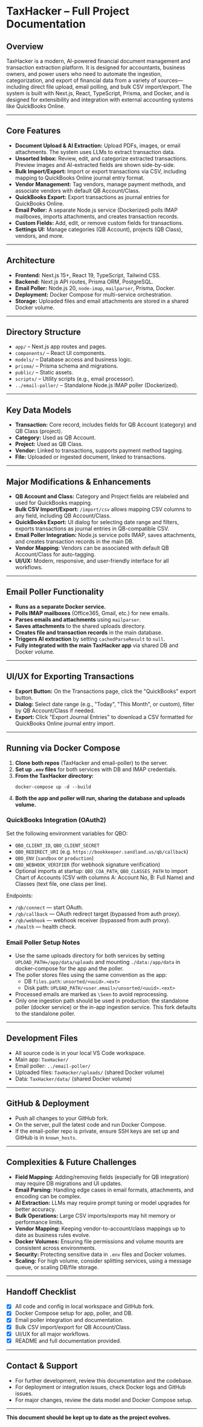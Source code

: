 # TaxHacker – Full Project Documentation

## Overview

TaxHacker is a modern, AI-powered financial document management and transaction extraction platform. It is designed for accountants, business owners, and power users who need to automate the ingestion, categorization, and export of financial data from a variety of sources—including direct file upload, email polling, and bulk CSV import/export. The system is built with Next.js, React, TypeScript, Prisma, and Docker, and is designed for extensibility and integration with external accounting systems like QuickBooks Online.

---

## Core Features

- **Document Upload & AI Extraction:** Upload PDFs, images, or email attachments. The system uses LLMs to extract transaction data.
- **Unsorted Inbox:** Review, edit, and categorize extracted transactions. Preview images and AI-extracted fields are shown side-by-side.
- **Bulk Import/Export:** Import or export transactions via CSV, including mapping to QuickBooks Online journal entry format.
- **Vendor Management:** Tag vendors, manage payment methods, and associate vendors with default QB Account/Class.
- **QuickBooks Export:** Export transactions as journal entries for QuickBooks Online.
- **Email Poller:** A separate Node.js service (Dockerized) polls IMAP mailboxes, imports attachments, and creates transaction records.
- **Custom Fields:** Add, edit, or remove custom fields for transactions.
- **Settings UI:** Manage categories (QB Account), projects (QB Class), vendors, and more.

---

## Architecture

- **Frontend:** Next.js 15+, React 19, TypeScript, Tailwind CSS.
- **Backend:** Next.js API routes, Prisma ORM, PostgreSQL.
- **Email Poller:** Node.js 20, `node-imap`, `mailparser`, Prisma, Docker.
- **Deployment:** Docker Compose for multi-service orchestration.
- **Storage:** Uploaded files and email attachments are stored in a shared Docker volume.

---

## Directory Structure

- `app/` – Next.js app routes and pages.
- `components/` – React UI components.
- `models/` – Database access and business logic.
- `prisma/` – Prisma schema and migrations.
- `public/` – Static assets.
- `scripts/` – Utility scripts (e.g., email processor).
- `../email-poller/` – Standalone Node.js IMAP poller (Dockerized).

---

## Key Data Models

- **Transaction:** Core record, includes fields for QB Account (category) and QB Class (project).
- **Category:** Used as QB Account.
- **Project:** Used as QB Class.
- **Vendor:** Linked to transactions, supports payment method tagging.
- **File:** Uploaded or ingested document, linked to transactions.

---

## Major Modifications & Enhancements

- **QB Account and Class:** Category and Project fields are relabeled and used for QuickBooks mapping.
- **Bulk CSV Import/Export:** `/import/csv` allows mapping CSV columns to any field, including QB Account/Class.
- **QuickBooks Export:** UI dialog for selecting date range and filters, exports transactions as journal entries in QB-compatible CSV.
- **Email Poller Integration:** Node.js service polls IMAP, saves attachments, and creates transaction records in the main DB.
- **Vendor Mapping:** Vendors can be associated with default QB Account/Class for auto-tagging.
- **UI/UX:** Modern, responsive, and user-friendly interface for all workflows.

---

## Email Poller Functionality

- **Runs as a separate Docker service.**
- **Polls IMAP mailboxes** (Office365, Gmail, etc.) for new emails.
- **Parses emails and attachments** using `mailparser`.
- **Saves attachments** to the shared uploads directory.
- **Creates file and transaction records** in the main database.
- **Triggers AI extraction** by setting `cachedParseResult` to `null`.
- **Fully integrated with the main TaxHacker app** via shared DB and Docker volume.

---

## UI/UX for Exporting Transactions

- **Export Button:** On the Transactions page, click the "QuickBooks" export button.
- **Dialog:** Select date range (e.g., "Today", "This Month", or custom), filter by QB Account/Class if needed.
- **Export:** Click "Export Journal Entries" to download a CSV formatted for QuickBooks Online journal entry import.

---

## Running via Docker Compose

1. **Clone both repos** (TaxHacker and email-poller) to the server.
2. **Set up `.env` files** for both services with DB and IMAP credentials.
3. **From the TaxHacker directory:**
   ```
   docker-compose up -d --build
   ```
4. **Both the app and poller will run, sharing the database and uploads volume.**

### QuickBooks Integration (OAuth2)

Set the following environment variables for QBO:

- `QBO_CLIENT_ID`, `QBO_CLIENT_SECRET`
- `QBO_REDIRECT_URI` (e.g. `https://bookkeeper.sandland.us/qb/callback`)
- `QBO_ENV` (`sandbox` or `production`)
- `QBO_WEBHOOK_VERIFIER` (for webhook signature verification)
- Optional imports at startup: `QBO_COA_PATH`, `QBO_CLASSES_PATH` to import Chart of Accounts (CSV with columns A: Account No, B: Full Name) and Classes (text file, one class per line).

Endpoints:
- `/qb/connect` — start OAuth.
- `/qb/callback` — OAuth redirect target (bypassed from auth proxy).
- `/qb/webhook` — webhook receiver (bypassed from auth proxy).
- `/health` — health check.

### Email Poller Setup Notes

- Use the same uploads directory for both services by setting `UPLOAD_PATH=/app/data/uploads` and mounting `./data:/app/data` in docker-compose for the app and the poller.
- The poller stores files using the same convention as the app:
  - DB `files.path`: `unsorted/<uuid>.<ext>`
  - Disk path: `UPLOAD_PATH/<user.email>/unsorted/<uuid>.<ext>`
- Processed emails are marked as `\Seen` to avoid reprocessing.
- Only one ingestion path should be used in production: the standalone poller (docker service) or the in-app ingestion service. This fork defaults to the standalone poller.

---

## Development Files

- All source code is in your local VS Code workspace.
- Main app: `TaxHacker/`
- Email poller: `../email-poller/`
- Uploaded files: `TaxHacker/uploads/` (shared Docker volume)
- Data: `TaxHacker/data/` (shared Docker volume)

---

## GitHub & Deployment

- Push all changes to your GitHub fork.
- On the server, pull the latest code and run Docker Compose.
- If the email-poller repo is private, ensure SSH keys are set up and GitHub is in `known_hosts`.

---

## Complexities & Future Challenges

- **Field Mapping:** Adding/removing fields (especially for QB integration) may require DB migrations and UI updates.
- **Email Parsing:** Handling edge cases in email formats, attachments, and encoding can be complex.
- **AI Extraction:** LLMs may require prompt tuning or model upgrades for better accuracy.
- **Bulk Operations:** Large CSV imports/exports may hit memory or performance limits.
- **Vendor Mapping:** Keeping vendor-to-account/class mappings up to date as business rules evolve.
- **Docker Volumes:** Ensuring file permissions and volume mounts are consistent across environments.
- **Security:** Protecting sensitive data in `.env` files and Docker volumes.
- **Scaling:** For high volume, consider splitting services, using a message queue, or scaling DB/file storage.

---

## Handoff Checklist

- [x] All code and config in local workspace and GitHub fork.
- [x] Docker Compose setup for app, poller, and DB.
- [x] Email poller integration and documentation.
- [x] Bulk CSV import/export for QB Account/Class.
- [x] UI/UX for all major workflows.
- [x] README and full documentation provided.

---

## Contact & Support

- For further development, review this documentation and the codebase.
- For deployment or integration issues, check Docker logs and GitHub issues.
- For major changes, review the data model and Docker Compose setup.

---

**This document should be kept up to date as the project evolves.**
